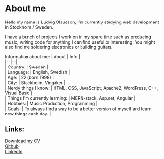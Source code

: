 # About me
Hello my name is Ludvig Olausson, I'm currently studying web development in Stockholm / Sweden.

I have a bunch of projects I work on in my spare time such as producing music, writing code for anything I can find useful or interesting. You might also find me soldering electronics or building guitars.

Information about me:
| About | Info |<br>
|--|--|<br>
| Country: | Sweden |<br>
| Language: | English, Swedish |<br>
| Age: | 22 (born 1998) |<br>
| City: | Stockholm, Vingåker |<br>
| Nerdy things I know: | HTML, CSS, JavaScript, Apache2, WordPress, C++, Visual Basic |<br>
| Things I'm currently learning: | MERN-stack, Asp.net, Angular |<br>
| Hobbies: | Music Production, Programming |<br>
| Goals: | To always find a way to be a better version of myself and learn new things each day. |<br>


## Links:
[Download my CV](https://ludvigolausson.se/cv.png)<br>
[Github](https://github.com/Azaaxin/)<br>
[LinkedIn](https://www.linkedin.com/in/ludvig-olausson-372b51193/)
